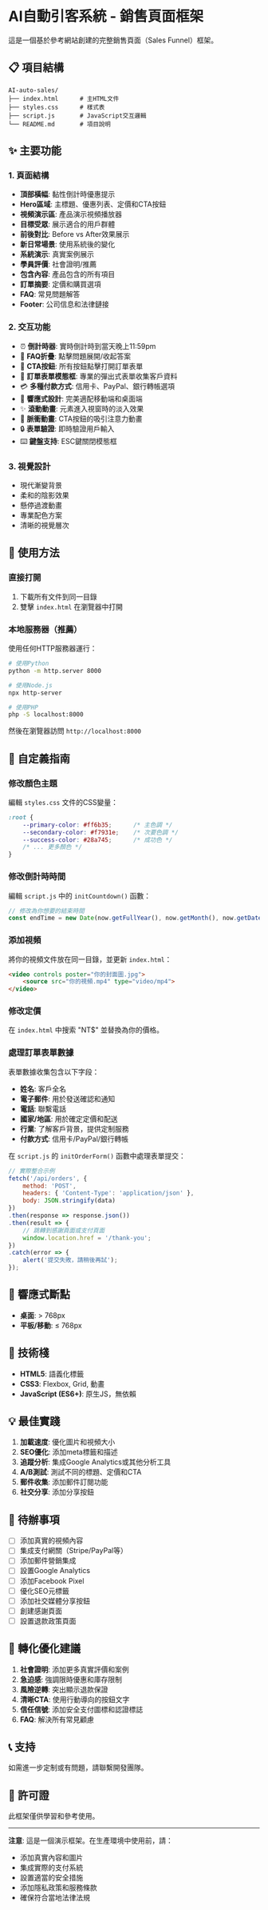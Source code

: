 # AI自動引客系統 - 銷售頁面框架

這是一個基於參考網站創建的完整銷售頁面（Sales Funnel）框架。

## 📋 項目結構

```
AI-auto-sales/
├── index.html      # 主HTML文件
├── styles.css      # 樣式表
├── script.js       # JavaScript交互邏輯
└── README.md       # 項目說明
```

## ✨ 主要功能

### 1. 頁面結構
- **頂部橫幅**: 黏性倒計時優惠提示
- **Hero區域**: 主標題、優惠列表、定價和CTA按鈕
- **視頻演示區**: 產品演示視頻播放器
- **目標受眾**: 展示適合的用戶群體
- **前後對比**: Before vs After效果展示
- **新日常場景**: 使用系統後的變化
- **系統演示**: 真實案例展示
- **學員評價**: 社會證明/推薦
- **包含內容**: 產品包含的所有項目
- **訂單摘要**: 定價和購買選項
- **FAQ**: 常見問題解答
- **Footer**: 公司信息和法律鏈接

### 2. 交互功能
- ⏰ **倒計時器**: 實時倒計時到當天晚上11:59pm
- 🎯 **FAQ折疊**: 點擊問題展開/收起答案
- 🔘 **CTA按鈕**: 所有按鈕點擊打開訂單表單
- 📝 **訂單表單模態框**: 專業的彈出式表單收集客戶資料
- 💳 **多種付款方式**: 信用卡、PayPal、銀行轉帳選項
- 📱 **響應式設計**: 完美適配移動端和桌面端
- ✨ **滾動動畫**: 元素進入視窗時的淡入效果
- 💫 **脈衝動畫**: CTA按鈕的吸引注意力動畫
- 🔒 **表單驗證**: 即時驗證用戶輸入
- ⌨️ **鍵盤支持**: ESC鍵關閉模態框

### 3. 視覺設計
- 現代漸變背景
- 柔和的陰影效果
- 懸停過渡動畫
- 專業配色方案
- 清晰的視覺層次

## 🚀 使用方法

### 直接打開
1. 下載所有文件到同一目錄
2. 雙擊 `index.html` 在瀏覽器中打開

### 本地服務器（推薦）
使用任何HTTP服務器運行：

```bash
# 使用Python
python -m http.server 8000

# 使用Node.js
npx http-server

# 使用PHP
php -S localhost:8000
```

然後在瀏覽器訪問 `http://localhost:8000`

## 🎨 自定義指南

### 修改顏色主題
編輯 `styles.css` 文件的CSS變量：

```css
:root {
    --primary-color: #ff6b35;      /* 主色調 */
    --secondary-color: #f7931e;    /* 次要色調 */
    --success-color: #28a745;      /* 成功色 */
    /* ... 更多顏色 */
}
```

### 修改倒計時時間
編輯 `script.js` 中的 `initCountdown()` 函數：

```javascript
// 修改為你想要的結束時間
const endTime = new Date(now.getFullYear(), now.getMonth(), now.getDate(), 23, 59, 59);
```

### 添加視頻
將你的視頻文件放在同一目錄，並更新 `index.html`：

```html
<video controls poster="你的封面圖.jpg">
    <source src="你的視頻.mp4" type="video/mp4">
</video>
```

### 修改定價
在 `index.html` 中搜索 "NT$" 並替換為你的價格。

### 處理訂單表單數據

表單數據收集包含以下字段：
- **姓名**: 客戶全名
- **電子郵件**: 用於發送確認和通知
- **電話**: 聯繫電話
- **國家/地區**: 用於確定定價和配送
- **行業**: 了解客戶背景，提供定制服務
- **付款方式**: 信用卡/PayPal/銀行轉帳

在 `script.js` 的 `initOrderForm()` 函數中處理表單提交：

```javascript
// 實際整合示例
fetch('/api/orders', {
    method: 'POST',
    headers: { 'Content-Type': 'application/json' },
    body: JSON.stringify(data)
})
.then(response => response.json())
.then(result => {
    // 跳轉到感謝頁面或支付頁面
    window.location.href = '/thank-you';
})
.catch(error => {
    alert('提交失敗，請稍後再試');
});
```

## 📱 響應式斷點

- **桌面**: > 768px
- **平板/移動**: ≤ 768px

## 🔧 技術棧

- **HTML5**: 語義化標籤
- **CSS3**: Flexbox, Grid, 動畫
- **JavaScript (ES6+)**: 原生JS，無依賴

## 💡 最佳實踐

1. **加載速度**: 優化圖片和視頻大小
2. **SEO優化**: 添加meta標籤和描述
3. **追蹤分析**: 集成Google Analytics或其他分析工具
4. **A/B測試**: 測試不同的標題、定價和CTA
5. **郵件收集**: 添加郵件訂閱功能
6. **社交分享**: 添加分享按鈕

## 📝 待辦事項

- [ ] 添加真實的視頻內容
- [ ] 集成支付網關（Stripe/PayPal等）
- [ ] 添加郵件營銷集成
- [ ] 設置Google Analytics
- [ ] 添加Facebook Pixel
- [ ] 優化SEO元標籤
- [ ] 添加社交媒體分享按鈕
- [ ] 創建感謝頁面
- [ ] 設置退款政策頁面

## 🎯 轉化優化建議

1. **社會證明**: 添加更多真實評價和案例
2. **急迫感**: 強調限時優惠和庫存限制
3. **風險逆轉**: 突出顯示退款保證
4. **清晰CTA**: 使用行動導向的按鈕文字
5. **信任信號**: 添加安全支付圖標和認證標誌
6. **FAQ**: 解決所有常見顧慮

## 📞 支持

如需進一步定制或有問題，請聯繫開發團隊。

## 📄 許可證

此框架僅供學習和參考使用。

---

**注意**: 這是一個演示框架。在生產環境中使用前，請：
- 添加真實內容和圖片
- 集成實際的支付系統
- 設置適當的安全措施
- 添加隱私政策和服務條款
- 確保符合當地法律法規

